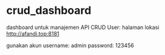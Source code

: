 # crud_dashboard

dashboard untuk manajemen API CRUD User:
halaman lokasi http://afandi.top:8181

gunakan akun
username: admin
password: 123456
